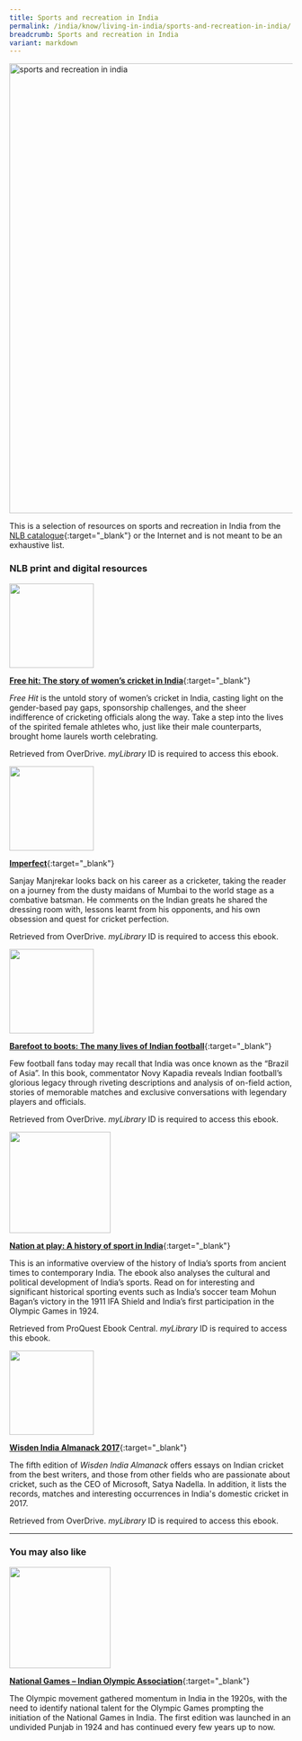 ```yaml
---
title: Sports and recreation in India
permalink: /india/know/living-in-india/sports-and-recreation-in-india/
breadcrumb: Sports and recreation in India
variant: markdown
---
```

<img src="\images\india-living\sports-in-india.jpg" alt="sports and recreation in india" style="width:800px;">

This is a selection of resources on sports and recreation in India from the [NLB catalogue](http://catalogue.nlb.gov.sg/){:target="_blank"} or the Internet and is not meant to be an exhaustive list.

### **NLB print and digital resources**

<img src="/images/book-covers/Free-hit-The-story-of-womens-cricket-in-India.jpg" style="width:150px;">

[**Free hit: The story of women’s cricket in India**](http://nlb.overdrive.com/media/4384926){:target="_blank"}

*Free Hit* is the untold story of women’s cricket in India, casting light on the gender-based pay gaps, sponsorship challenges, and the sheer indifference of cricketing officials along the way. Take a step into the lives of the spirited female athletes who, just like their male counterparts, brought home laurels worth celebrating.

Retrieved from OverDrive. *myLibrary* ID is required to access this ebook.

<img src="/images/book-covers/Imperfect-Sanjay-Manjrekar.jpg" style="width:150px;">

[**Imperfect**](http://nlb.overdrive.com/media/3668854 ){:target="_blank"}

Sanjay Manjrekar looks back on his career as a cricketer, taking the reader on a journey from the dusty maidans of Mumbai to the world stage as a combative batsman. He comments on the Indian greats he shared the dressing room with, lessons learnt from his opponents, and his own obsession and quest for cricket perfection.

Retrieved from OverDrive. *myLibrary* ID is required to access this ebook.

<img src="/images/book-covers/Barefoot-to-boots-The-many-lives-of-Indian-football.jpg" style="width:150px;">

[**Barefoot to boots: The many lives of Indian football**](https://nlb.overdrive.com/media/3565791){:target="_blank"}

Few football fans today may recall that India was once known as the “Brazil of Asia”. In this book, commentator Novy Kapadia reveals Indian football’s glorious legacy through riveting descriptions and analysis of on-field action, stories of memorable matches and exclusive conversations with legendary players and officials.

Retrieved from OverDrive. *myLibrary* ID is required to access this ebook.

<img src="/images/resources/Database 3.jpg" style="width:180px;">

[**Nation at play: A history of sport in India**](https://eresources.nlb.gov.sg/main/browse/resource/1324/){:target="_blank"}

This is an informative overview of the history of India’s sports from ancient times to contemporary India. The ebook also analyses the cultural and political development of India’s sports. Read on for interesting and significant historical sporting events such as India’s soccer team Mohun Bagan’s victory in the 1911 IFA Shield and India’s first participation in the Olympic Games in 1924.

Retrieved from ProQuest Ebook Central. *myLibrary* ID is required to access this ebook.

<img src="/images/book-covers/Wisden-India-Almanack-2017.jpg" style="width:150px;">

[**Wisden India Almanack 2017**](https://nlb.overdrive.com/media/3166144){:target="_blank"}

The fifth edition of *Wisden India Almanack* offers essays on Indian cricket from the best writers, and those from other fields who are passionate about cricket, such as the CEO of Microsoft, Satya Nadella. In addition, it lists the records, matches and interesting occurrences in India's domestic cricket in 2017.

Retrieved from OverDrive. *myLibrary* ID is required to access this ebook.

---

### **You may also like**

<img src="/images/resources/Article 2.jpg" style="width:180px;">

[**National Games – Indian Olympic Association**](https://olympic.ind.in/national-games){:target="_blank"}

The Olympic movement gathered momentum in India in the 1920s, with the need to identify national talent for the Olympic Games prompting the initiation of the National Games in India. The first edition was launched in an undivided Punjab in 1924 and has continued every few years up to now.